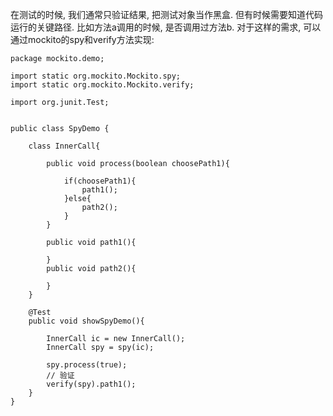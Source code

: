 在测试的时候, 我们通常只验证结果, 把测试对象当作黑盒. 但有时候需要知道代码运行的关键路径. 比如方法a调用的时候, 是否调用过方法b.
对于这样的需求, 可以通过mockito的spy和verify方法实现:
```
package mockito.demo;

import static org.mockito.Mockito.spy;
import static org.mockito.Mockito.verify;

import org.junit.Test;


public class SpyDemo {

	class InnerCall{
		
		public void process(boolean choosePath1){
			
			if(choosePath1){
				path1();
			}else{
				path2();
			}
		}
		
		public void path1(){
			
		}
		public void path2(){
			
		}
	}
	
	@Test
	public void showSpyDemo(){
		    
		InnerCall ic = new InnerCall();
		InnerCall spy = spy(ic);
		  
	    spy.process(true);
	    // 验证
	    verify(spy).path1();
	}
}
```

